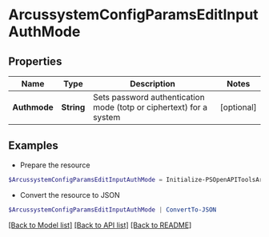 # ArcussystemConfigParamsEditInputAuthMode
## Properties

Name | Type | Description | Notes
------------ | ------------- | ------------- | -------------
**Authmode** | **String** | Sets password authentication mode (totp or ciphertext) for a system | [optional] 

## Examples

- Prepare the resource
```powershell
$ArcussystemConfigParamsEditInputAuthMode = Initialize-PSOpenAPIToolsArcussystemConfigParamsEditInputAuthMode  -Authmode ciphertext
```

- Convert the resource to JSON
```powershell
$ArcussystemConfigParamsEditInputAuthMode | ConvertTo-JSON
```

[[Back to Model list]](../README.md#documentation-for-models) [[Back to API list]](../README.md#documentation-for-api-endpoints) [[Back to README]](../README.md)

